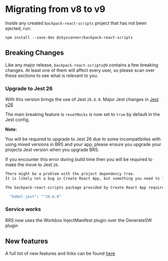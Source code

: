 # Migrating from v8 to v9

Inside any created `backpack-react-scripts` project that has not been ejected, run:

```
npm install --save-dev @skyscanner/backpack-react-scripts
```

## Breaking Changes

Like any major release, `backpack-react-scripts@9` contains a few breaking changes. At least one of them will affect every user, so please scan over these sections to see what is relevant to you.

### Upgrade to Jest 26

With this version brings the use of Jest `26.6.0`. Major Jest changes in [Jest v26](https://github.com/facebook/jest/blob/master/CHANGELOG.md#2600)

The main breaking feature is `resetMocks` is now set to `true` by default in the Jest config.

**Note:**

You will be required to upgrade to Jest 26 due to some incompatibilies with using mixed versions in BRS and your app, please ensure you upgrade your projects Jest version when you upgrade BRS.

If you encounter this error during build time then you will be required to make the move to Jest `26`.

```sh
There might be a problem with the project dependency tree.
It is likely not a bug in Create React App, but something you need to fix locally.

The backpack-react-scripts package provided by Create React App requires a dependency:

  "babel-jest": "^26.6.0"
```

### Service works

BRS now uses the Workbox InjectManifest plugin over the GenerateSW plugin

## New features

A full list of new features and links can be found [here](https://github.com/facebook/create-react-app/releases/tag/v4.0.0)
